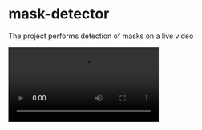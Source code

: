 # mask-detector
The project performs detection of masks on a live video

![gif](https://github.com/gitrohitjain/mask-detector/blob/main/mask_gif.mp4)

